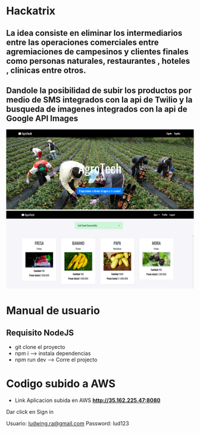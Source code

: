 # Hackatrix
## La idea consiste en eliminar los intermediarios entre las operaciones comerciales entre agremiaciones de campesinos y clientes finales como personas naturales, restaurantes , hoteles , clinicas entre otros.
## Dandole la posibilidad de subir los productos por medio de SMS integrados con la api de Twilio y la busqueda de imagenes integrados con la api de Google API Images
![](https://github.com/ramirovargas/Hackatrix/blob/master/doc/agrtech.png)
![](https://github.com/ramirovargas/Hackatrix/blob/master/doc/image.png)

# Manual de usuario
## Requisito NodeJS
* git clone el proyecto
* npm i  --> instala dependencias
* npm run dev --> Corre el projecto

# Codigo subido a AWS 

* Link Aplicacion subida en AWS **http://35.162.225.47:8080**

Dar click en Sign in

Usuario: ludwing.ra@gmail.com
Password: lud123



